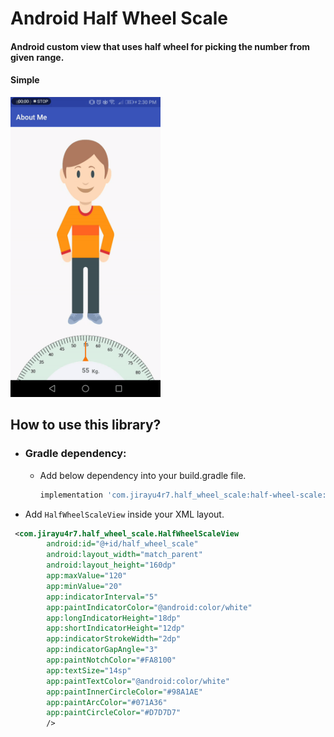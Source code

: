# Android Half Wheel Scale

#### Android custom view that uses half wheel for picking the number from given range.

#### Simple

<img src="https://github.com/Jirayu4R7/Android-HalfWheelScale/blob/master/art/simple.gif" width="240" height="480" />

## How to use this library?
- ### Gradle dependency: 
    - Add below dependency into your build.gradle file.
        ```groovy
        implementation 'com.jirayu4r7.half_wheel_scale:half-wheel-scale:0.2'
        ```
- Add `HalfWheelScaleView` inside your XML layout.
```xml
 <com.jirayu4r7.half_wheel_scale.HalfWheelScaleView
        android:id="@+id/half_wheel_scale"
        android:layout_width="match_parent"
        android:layout_height="160dp"
        app:maxValue="120"
        app:minValue="20"
        app:indicatorInterval="5"
        app:paintIndicatorColor="@android:color/white"
        app:longIndicatorHeight="18dp"
        app:shortIndicatorHeight="12dp"
        app:indicatorStrokeWidth="2dp"
        app:indicatorGapAngle="3"
        app:paintNotchColor="#FA8100"
        app:textSize="14sp"
        app:paintTextColor="@android:color/white"
        app:paintInnerCircleColor="#98A1AE"
        app:paintArcColor="#071A36"
        app:paintCircleColor="#D7D7D7"
        />
```
